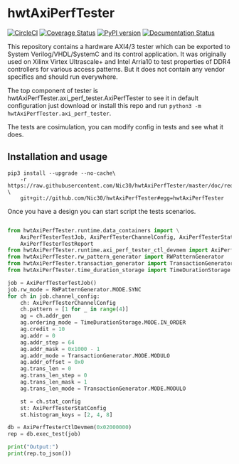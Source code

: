 # hwtAxiPerfTester

[![CircleCI](https://circleci.com/gh/Nic30/hwtAxiPerfTester.svg?style=svg)](https://circleci.com/gh/Nic30/hwtAxiPerfTester)
[![Coverage Status](https://coveralls.io/repos/github/Nic30/hwtAxiPerfTester/badge.svg?branch=master)](https://coveralls.io/github/Nic30/hwtAxiPerfTester?branch=master)
[![PyPI version](https://badge.fury.io/py/hwtAxiPerfTester.svg)](http://badge.fury.io/py/hwtAxiPerfTester)
[![Documentation Status](https://readthedocs.org/projects/hwtAxiPerfTester/badge/?version=latest)](http://hwtAxiPerfTester.readthedocs.io/en/latest/?badge=latest)

This repository contains a hardware AXI4/3 tester which can be exported to System Verilog/VHDL/SystemC and its control application.
It was originally used on Xilinx Virtex Ultrascale+ and Intel Arria10 to test properties of DDR4 controllers for various access patterns.
But it does not contain any vendor specifics and should run everywhere.

The top component of tester is hwtAxiPerfTester.axi_perf_tester.AxiPerfTester to see it in default configuration just download or install this repo and run
`python3 -m hwtAxiPerfTester.axi_perf_tester`.

The tests are cosimulation, you can modify config in tests and see what it does.

## Installation and usage

```
pip3 install --upgrade --no-cache\
    -r https://raw.githubusercontent.com/Nic30/hwtAxiPerfTester/master/doc/requirements.txt \
    git+git://github.com/Nic30/hwtAxiPerfTester#egg=hwtAxiPerfTester
```

Once you have a design you can start script the tests scenarios.


```Python

from hwtAxiPerfTester.runtime.data_containers import \
    AxiPerfTesterTestJob, AxiPerfTesterChannelConfig, AxiPerfTesterStatConfig, \
    AxiPerfTesterTestReport
from hwtAxiPerfTester.runtime.axi_perf_tester_ctl_devmem import AxiPerfTesterCtlDevmem
from hwtAxiPerfTester.rw_pattern_generator import RWPatternGenerator
from hwtAxiPerfTester.transaction_generator import TransactionGenerator
from hwtAxiPerfTester.time_duration_storage import TimeDurationStorage

job = AxiPerfTesterTestJob()
job.rw_mode = RWPatternGenerator.MODE.SYNC
for ch in job.channel_config:
    ch: AxiPerfTesterChannelConfig
    ch.pattern = [1 for _ in range(4)]
    ag = ch.addr_gen
    ag.ordering_mode = TimeDurationStorage.MODE.IN_ORDER
    ag.credit = 10
    ag.addr = 0
    ag.addr_step = 64
    ag.addr_mask = 0x1000 - 1
    ag.addr_mode = TransactionGenerator.MODE.MODULO
    ag.addr_offset = 0x0
    ag.trans_len = 0
    ag.trans_len_step = 0
    ag.trans_len_mask = 1
    ag.trans_len_mode = TransactionGenerator.MODE.MODULO

    st = ch.stat_config
    st: AxiPerfTesterStatConfig
    st.histogram_keys = [2, 4, 8]

db = AxiPerfTesterCtlDevmem(0x02000000)
rep = db.exec_test(job)

print("Output:")
print(rep.to_json())
```
